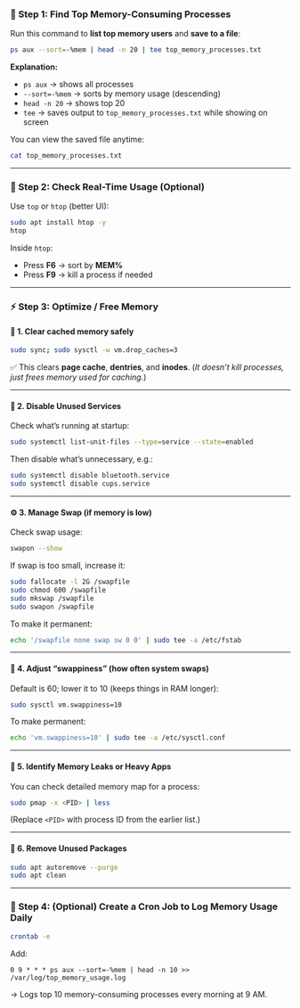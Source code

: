 ### 🧠 Step 1: Find Top Memory-Consuming Processes

Run this command to **list top memory users** and **save to a file**:

```bash
ps aux --sort=-%mem | head -n 20 | tee top_memory_processes.txt
```

**Explanation:**

* `ps aux` → shows all processes
* `--sort=-%mem` → sorts by memory usage (descending)
* `head -n 20` → shows top 20
* `tee` → saves output to `top_memory_processes.txt` while showing on screen

You can view the saved file anytime:

```bash
cat top_memory_processes.txt
```

---

### 🧰 Step 2: Check Real-Time Usage (Optional)

Use `top` or `htop` (better UI):

```bash
sudo apt install htop -y
htop
```

Inside `htop`:

* Press **F6** → sort by **MEM%**
* Press **F9** → kill a process if needed

---

### ⚡ Step 3: Optimize / Free Memory

#### 🧹 1. Clear cached memory safely

```bash
sudo sync; sudo sysctl -w vm.drop_caches=3
```

✅ This clears **page cache**, **dentries**, and **inodes**.
(*It doesn’t kill processes, just frees memory used for caching.*)

---

#### 🧩 2. Disable Unused Services

Check what’s running at startup:

```bash
sudo systemctl list-unit-files --type=service --state=enabled
```

Then disable what’s unnecessary, e.g.:

```bash
sudo systemctl disable bluetooth.service
sudo systemctl disable cups.service
```

---

#### ⚙️ 3. Manage Swap (if memory is low)

Check swap usage:

```bash
swapon --show
```

If swap is too small, increase it:

```bash
sudo fallocate -l 2G /swapfile
sudo chmod 600 /swapfile
sudo mkswap /swapfile
sudo swapon /swapfile
```

To make it permanent:

```bash
echo '/swapfile none swap sw 0 0' | sudo tee -a /etc/fstab
```

---

#### 🚀 4. Adjust “swappiness” (how often system swaps)

Default is 60; lower it to 10 (keeps things in RAM longer):

```bash
sudo sysctl vm.swappiness=10
```

To make permanent:

```bash
echo 'vm.swappiness=10' | sudo tee -a /etc/sysctl.conf
```

---

#### 🧠 5. Identify Memory Leaks or Heavy Apps

You can check detailed memory map for a process:

```bash
sudo pmap -x <PID> | less
```

(Replace `<PID>` with process ID from the earlier list.)

---

#### 🧽 6. Remove Unused Packages

```bash
sudo apt autoremove --purge
sudo apt clean
```

---

### 🧾 Step 4: (Optional) Create a Cron Job to Log Memory Usage Daily

```bash
crontab -e
```

Add:

```
0 9 * * * ps aux --sort=-%mem | head -n 10 >> /var/log/top_memory_usage.log
```

→ Logs top 10 memory-consuming processes every morning at 9 AM.

